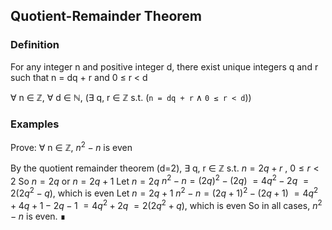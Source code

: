 ## Quotient-Remainder Theorem

### Definition

For any integer n and positive integer d, there exist unique integers q and r such that n = dq + r and 0 ≤ r < d

∀ n ∈ ℤ, ∀ d ∈ ℕ, (∃ q, r ∈ ℤ s.t. (`n = dq + r` ∧ `0 ≤ r < d`))

### Examples

Prove:    ∀ n ∈ ℤ, $n^2 - n$ is even

By the quotient remainder theorem (d=2), ∃ q, r ∈ ℤ s.t. $n = 2q + r$ , $0 ≤ r < 2$
So $n = 2q$ or $n = 2q +1$ 
Let $n = 2q$
	$n^2 - n = (2q)^2 - (2q)$
	$= 4q^2 - 2q$
	$= 2(2q^2 - q)$, which is even
Let $n = 2q + 1$
	$n^2 - n = (2q + 1)^2 - (2q + 1)$
	$=4q^2 + 4q + 1 - 2q - 1$
	$= 4q^2 + 2q$
	$= 2(2q^2 + q)$, which is even
So in all cases, $n^2 - n$ is even. ∎

